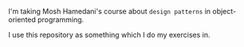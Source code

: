 I'm taking Mosh Hamedani's course about `design patterns` in object-oriented programming. 

I use this repository as something which I do my exercises in. 


